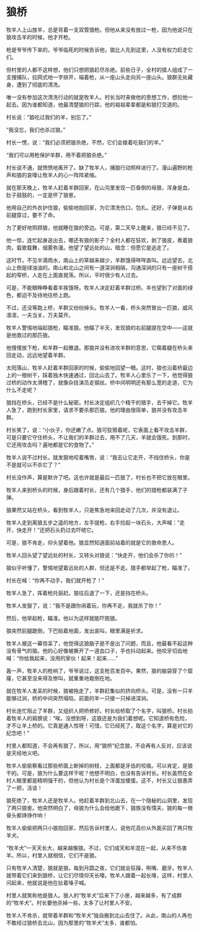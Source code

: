 # 狼桥

牧羊人上山放羊，总是背着一支双管猎枪。但他从来没有放过一枪，因为他说只在狼攻击羊的时候，他才开枪。 

枪是爷爷传下来的，爷爷临死的时候告诉他，狼比人先到这里，人没有权力赶走它们。 

但村里的人都不这样想，他们只想把狼赶尽杀绝。前些日子，全村的猎人组成了一支搜捕队，拉网式地一字排开，端着枪，从一座山头走向另一座山头。狼群无处藏身，遭到了彻底的清洗。 

唯一没有参加这次清洗行动的就是牧羊人。村长当时来做他的思想工作，想拉他一起去。因为谁都知道，他最清楚狼的行踪，他的祖祖辈辈都是和狼打交道的。 

村长说：“狼吃过我们的羊，别忘了。” 

“我没忘，我们也杀过狼。” 

村长一愣，说：“我们必须把狼杀绝，不然，它们会接着吃我们的羊。” 

“我们可以用枪保护羊群，用不着把狼杀绝。” 

村长说不通，就愤愤地离开了。缺了牧羊人，捕狼行动照样进行了。漫山遍野的枪声和狼的哀嚎让牧羊人的心一阵阵紧缩。 

就在那天晚上，牧羊人赶着羊群回家，在山沟里发现一匹昏倒的母狼，浑身是血，肚子鼓鼓的，一定是怀了狼崽。 

他用自己的外衣护住狼，偷偷地抱回家，为它清洗伤口，包扎。还好，子弹是从右前腿穿过，要不了命。 

为了更好地照顾狼，他就睡在狼的旁边。可是，第二天早上醒来，狼已经不见了。 

他一惊，连忙起身追出去，哪还有狼的影子？全村人都在狂欢，剥了狼皮，煮着狼肉，载歌载舞，烟雾弥漫。他望了望远处的山，暗念：但愿它是逃走了。 

这时节，不见半滴雨水，南山上的草越来越少，羊群饿得咩咩直叫。远远望去，北山上倒是绿油油的。南山和北山之间有一道深涧相隔，沟通深涧的只有一座树干搭起的窄桥，人走在上面直晃荡。所以，平时很少有人过去。 

可是，不能眼睁睁看着羊挨饿呀。牧羊人决定赶着羊群过桥。羊也望到了对面的绿色，都迫不及待地往桥上跑。 

不过，还没等跑上桥，羊群又纷纷掉头。牧羊人一看，桥头突然冒出一匹狼，威风凛凛，一夫当关，万夫莫开。 

牧羊人警惕地端起猎枪，瞄准狼。他瞄了半天，发现狼的右前腿提在空中——这就是他救过的那匹狼。 

他慢慢放下枪，和羊群一起撤退。那狼并没有进攻羊群的意思，它瘸着腿在桥头来回走动，远远地望着羊群。 

太阳落山，牧羊人赶着羊群回家的时候，偷偷地回望一眼。这时，狼也沿着桥最边上的一根树干，踩着独木快速通过，回北山去了。牧羊人心里乐了一下，他觉得狼过桥的动作太滑稽了，就像杂技演员走钢丝。桥中间明明还有那么宽的走道，它为什么不走呢？ 

狼挡在桥头，已经不是什么秘密。村长决定组织几个精干的猎手，去干掉它。牧羊人急了，跑到村长家里，请求不要杀那匹狼。他的理由很简单，狼并没有攻击羊群。 

村长笑了，说：“小伙子，你还嫩了点。狼可狡猾着呢，它表面上看不攻击羊群，可是只要它守住桥头，不让我们的羊群过去，用不了几天，羊就会饿死。到那时，它还用攻击吗？遍地都是它的食物了。” 

牧羊人说不过村长，就发狠地咬着嘴唇，说：“我去让它走开，不挡住桥头，你是不是就可以不杀它了？” 

村长没作声，算是默许了吧。这也许就是最后一匹狼了，村长也不把它放在眼里。 

牧羊人来到桥头的时候，身后跟着村长，还有几个猎手，他们的猎枪都装满了子弹。 

狼果然又站在桥头，看到牧羊人，只是焦急地来回走动了几次，并没有退让。 

牧羊人走到离狼五步之遥的地方，左手提枪，右手捡起一块石头，大声喊：“走开，快走开！”还把石头扔过去吓唬它。 

可是，狼不肯走，仰头望着他。狼显然知道面前站着的就是它的救命恩人。 

牧羊人回头望了望远处的村长，又转头对狼说：“快走开，他们会杀了你的！” 

狼似乎听懂了，警惕地望着远处的人群，但还是不走。猎手都举起了枪，瞄准了。 

村长在喊：“你再不动手，我们就开枪了！” 

牧羊人急了，挥着枪托驱赶。狼往后退了一下，还是挡在桥头。 

牧羊人发狠了，说：“我不是跟你闹着玩，你再不走，我就杀了你！” 

然后，他举起枪，瞄准。他以为这样就能吓跑狼。 

狼突然前腿跪倒，下巴贴着地面，发出哀叫，眼里满是祈求。 

牧羊人被这一幕惊呆了，他觉得这狼脑子是不是出了问题，而且，他最看不起这种没有骨气的狼。他的心好像被撕开了一道血口子，手也抖动起来。他咬牙切齿地喊：“你给我起来，没用的家伙！起来！起来……” 

轰一声，牧羊人的枪响了，爷爷说过，这支枪百发百中。果然，狼的脑袋穿了个窟窿，它甚至没来得及惨叫，就重重地栽倒在地。 

就在牧羊人发呆的时候，狼被拖走了，羊群赶集似的挤向桥头。可是，没有一只羊能够过涧，桥的中间突然塌陷，前面的羊一只接一只掉进深涧。 

村长连忙阻止了羊群，又组织人把桥修好。村长给桥取了个名字，叫狼桥。村长拍着牧羊人的肩膀说：“唉，没想到呀，这狼还是为我们着想呢。它知道桥有危险，才不让羊上桥的。它真是通人性呀！可惜，它已经死了，取这个名字，算是对它的纪念吧！” 

村里人都知道，不会再有狼了，所以，用“狼桥”纪念狼，不会再有人反对，应该说是天经地义吧。 

牧羊人偷偷察看过那些桥面上断掉的树枝，上面都是牙齿的咬痕。可以肯定，是狼干的。可是，狼为什么要这样干呢？他想不明白，也没有告诉村长。村长虽然在全村人眼里都是精明强干的，但他认为村长是个浑蛋加傻蛋。这不，村长又让狼愚弄了一把，活该！ 

狼死绝了，牧羊人还是牧羊人。他赶着羊群到北山去，在一个隐秘的山洞里，发现了两只狼崽。他突然明白了，母狼为什么会给他跪下，狼族没有懦夫，狼的每一根骨头都铮铮作响！ 

牧羊人偷偷把两只小狼抱回家，然后告诉村里人，说他花高价从外面买回了两只牧羊犬。 

“牧羊犬”一天天长大，越来越像狼。不过，它们成天和羊混在一起，从来不伤害羊。所以，村里人就相信，它们不是狼。 

只有牧羊人清楚，狼就是狼。每到月圆之夜，它们就会狂躁，咧嘴、磨牙。牧羊人就带着它们来到狼桥，让它们尽情仰天长嚎。牧羊人跟着一起长嚎，这样，村里人问起来，他就说是他在扯着嗓子喊。 

村里人就笑称他是狼人。狼人的“牧羊犬”后来下了小崽，越来越多，有了成群的“牧羊犬”。村长要他杀掉一些，太多了让村里人不安。 

牧羊人不肯杀，就带着羊群和“牧羊犬”独自搬到北山去住了。从此，南山的人再也不敢经过狼桥去北山，因为那里的“牧羊犬”太多，谁都怕。